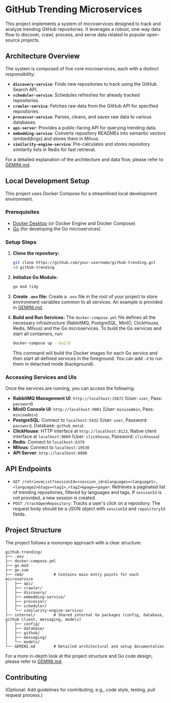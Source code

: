 # GitHub Trending Microservices

This project implements a system of microservices designed to track and analyze trending GitHub repositories. It leverages a robust, one-way data flow to discover, crawl, process, and serve data related to popular open-source projects.

## Architecture Overview

The system is composed of five core microservices, each with a distinct responsibility:

-   **`discovery-service`**: Finds new repositories to track using the GitHub Search API.
-   **`scheduler-service`**: Schedules refreshes for already tracked repositories.
-   **`crawler-service`**: Fetches raw data from the GitHub API for specified repositories.
-   **`processor-service`**: Parses, cleans, and saves raw data to various databases.
-   **`api-server`**: Provides a public-facing API for querying trending data.
-   **`embedding-service`**: Converts repository READMEs into semantic vectors (embeddings) and stores them in Milvus.
-   **`similarity-engine-service`**: Pre-calculates and stores repository similarity lists in Redis for fast retrieval.

For a detailed explanation of the architecture and data flow, please refer to [GEMINI.md](./GEMINI.md).

## Local Development Setup

This project uses Docker Compose for a streamlined local development environment.

### Prerequisites

-   [Docker Desktop](https://www.docker.com/products/docker-desktop) (or Docker Engine and Docker Compose)
-   [Go](https://golang.org/dl/) (for developing the Go microservices)

### Setup Steps

1.  **Clone the repository:**
    ```bash
    git clone https://github.com/your-username/github-trending.git
    cd github-trending
    ```

2.  **Initialize Go Module:**
    ```bash
    go mod tidy
    ```

3.  **Create `.env` file:**
    Create a `.env` file in the root of your project to store environment variables common to all services. An example is provided in [GEMINI.md](./GEMINI.md).

4.  **Build and Run Services:**
    The `docker-compose.yml` file defines all the necessary infrastructure (RabbitMQ, PostgreSQL, MinIO, ClickHouse, Redis, Milvus) and the Go microservices. To build the Go services and start all containers, run:
    ```bash
    docker-compose up --build
    ```
    This command will build the Docker images for each Go service and then start all defined services in the foreground. You can add `-d` to run them in detached mode (background).

### Accessing Services and UIs

Once the services are running, you can access the following:

-   **RabbitMQ Management UI**: `http://localhost:15672` (User: `user`, Pass: `password`)
-   **MinIO Console UI**: `http://localhost:9001` (User: `minioadmin`, Pass: `minioadmin`)
-   **PostgreSQL**: Connect to `localhost:5432` (User: `user`, Password: `password`, Database: `github_meta`)
-   **ClickHouse**: HTTP interface at `http://localhost:8123`, Native client interface at `localhost:9009` (User: `clickhouse`, Password: `clickhouse`)
-   **Redis**: Connect to `localhost:6379`
-   **Milvus**: Connect to `localhost:19530`
-   **API Server**: `http://localhost:8080`

## API Endpoints

-   `GET /retrieveList?sessionId=<session_id>&languages=<language1>,<language2>&tags=<tag1>,<tag2>&page=<page>`: Retrieves a paginated list of trending repositories, filtered by languages and tags. If `sessionId` is not provided, a new session is created.
-   `POST /trackOpenRepository`: Tracks a user's click on a repository. The request body should be a JSON object with `sessionId` and `repositoryId` fields.

## Project Structure

The project follows a monorepo approach with a clear structure:

```
github-trending/
├── .env
├── docker-compose.yml
├── go.mod
├── go.sum
├── cmd/             # Contains main entry points for each microservice
│   ├── api/
│   ├── crawler/
│   ├── discovery/
│   ├── embedding-service/
│   ├── processor/
│   ├── scheduler/
│   └── similarity-engine-service/
├── internal/        # Shared internal Go packages (config, database, github client, messaging, models)
│   ├── config/
│   ├── database/
│   ├── github/
│   ├── messaging/
│   └── models/
└── GEMINI.md        # Detailed architectural and setup documentation
```

For a more in-depth look at the project structure and Go code design, please refer to [GEMINI.md](./GEMINI.md).

## Contributing

(Optional: Add guidelines for contributing, e.g., code style, testing, pull request process.)

